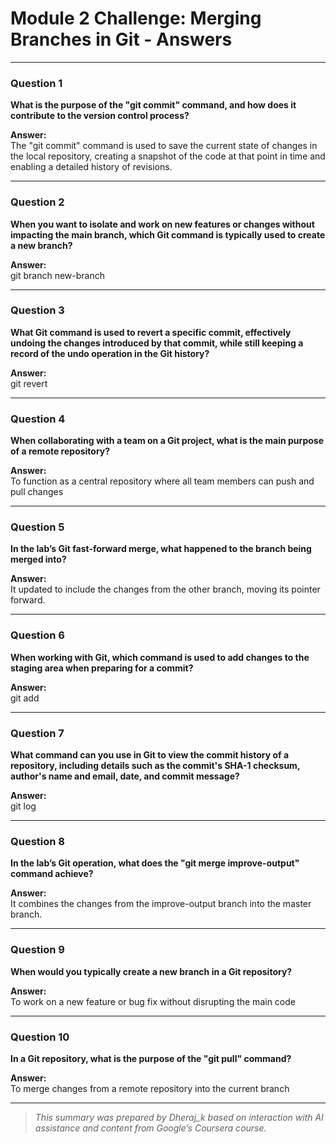 # Module 2 Challenge: Merging Branches in Git - Answers

---

### Question 1  
**What is the purpose of the "git commit" command, and how does it contribute to the version control process?**  

**Answer:**  
The "git commit" command is used to save the current state of changes in the local repository, creating a snapshot of the code at that point in time and enabling a detailed history of revisions.

---

### Question 2  
**When you want to isolate and work on new features or changes without impacting the main branch, which Git command is typically used to create a new branch?**  

**Answer:**  
git branch new-branch

---

### Question 3  
**What Git command is used to revert a specific commit, effectively undoing the changes introduced by that commit, while still keeping a record of the undo operation in the Git history?**  

**Answer:**  
git revert

---

### Question 4  
**When collaborating with a team on a Git project, what is the main purpose of a remote repository?**  

**Answer:**  
To function as a central repository where all team members can push and pull changes

---

### Question 5  
**In the lab’s Git fast-forward merge, what happened to the branch being merged into?**  

**Answer:**  
It updated to include the changes from the other branch, moving its pointer forward.

---

### Question 6  
**When working with Git, which command is used to add changes to the staging area when preparing for a commit?**  

**Answer:**  
git add

---

### Question 7  
**What command can you use in Git to view the commit history of a repository, including details such as the commit's SHA-1 checksum, author's name and email, date, and commit message?**  

**Answer:**  
git log

---

### Question 8  
**In the lab’s Git operation, what does the "git merge improve-output" command achieve?**  

**Answer:**  
It combines the changes from the improve-output branch into the master branch.

---

### Question 9  
**When would you typically create a new branch in a Git repository?**  

**Answer:**  
To work on a new feature or bug fix without disrupting the main code

---

### Question 10  
**In a Git repository, what is the purpose of the "git pull" command?**  

**Answer:**  
To merge changes from a remote repository into the current branch

---
> _This summary was prepared by Dheraj_k based on interaction with AI assistance and content from Google’s Coursera course._

